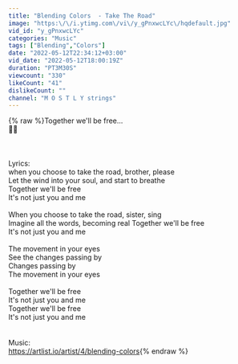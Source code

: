 ```yaml
---
title: "Blending Colors  - Take The Road"
image: "https:\/\/i.ytimg.com\/vi\/y_gPnxwcLYc\/hqdefault.jpg"
vid_id: "y_gPnxwcLYc"
categories: "Music"
tags: ["Blending","Colors"]
date: "2022-05-12T22:34:12+03:00"
vid_date: "2022-05-12T18:00:19Z"
duration: "PT3M30S"
viewcount: "330"
likeCount: "41"
dislikeCount: ""
channel: "M O S T L Y strings"
---
```

{% raw %}Together we'll be free...<br />🌄💛<br /><br /><br /><br />Lyrics:<br />when you choose to take the road, brother, please<br />Let the wind into your soul, and start to breathe <br />Together we'll be free<br />It's not just you and me<br /><br />When you choose to take the road, sister, sing<br />Imagine all the words, becoming real Together we'll be free<br />It's not just you and me<br /><br />The movement in your eyes<br />See the changes passing by<br />Changes passing by<br />The movement in your eyes<br /><br />Together we'll be free<br />It's not just you and me<br />Together we'll be free<br />It's not just you and me<br /><br /><br />Music:<br /><a rel="nofollow" target="blank" href="https://artlist.io/artist/4/blending-colors">https://artlist.io/artist/4/blending-colors</a>{% endraw %}

